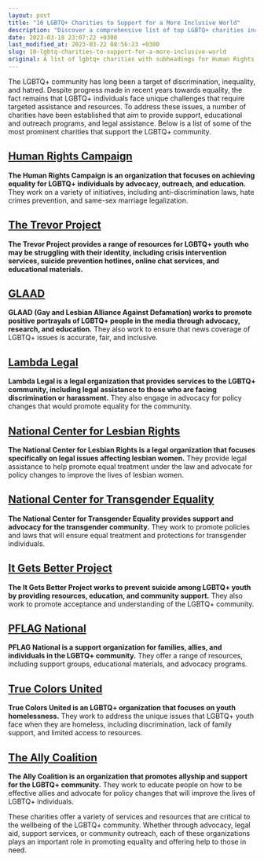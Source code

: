 ```yaml
---
layout: post
title: "10 LGBTQ+ Charities to Support for a More Inclusive World"
description: "Discover a comprehensive list of top LGBTQ+ charities including Human Rights Campaign, The Trevor Project, GLAAD, Lambda Legal, National Center for Lesbian Rights, and more, aimed at advocating for the rights and well-being of the LGBTQ+ community with their impactful donations and contributions."
date: 2023-03-18 23:07:22 +0300
last_modified_at: 2023-03-22 08:56:23 +0300
slug: 10-lgbtq-charities-to-support-for-a-more-inclusive-world
original: A list of lgbtq+ charities with subheadings for Human Rights Campaign, The Trevor Project, GLAAD, Lambda Legal, National Center for Lesbian Rights, National Center for Transgender Equality, It Gets Better Project, PFLAG National, True Colors United, The Ally Coalition
---
```

The LGBTQ+ community has long been a target of discrimination, inequality, and hatred. Despite progress made in recent years towards equality, the fact remains that LGBTQ+ individuals face unique challenges that require targeted assistance and resources. To address these issues, a number of charities have been established that aim to provide support, educational and outreach programs, and legal assistance. Below is a list of some of the most prominent charities that support the LGBTQ+ community.

## [Human Rights Campaign](/lgbtq-rights-charities/making-a-difference-supporting-the-lgbtq-community-through-human-rights-campaign-donations.html)

**The Human Rights Campaign is an organization that focuses on achieving equality for LGBTQ+ individuals by advocacy, outreach, and education.** They work on a variety of initiatives, including anti-discrimination laws, hate crimes prevention, and same-sex marriage legalization.

## [The Trevor Project](/lgbtq-rights-charities/supporting-the-lgbtq-community-learn-about-the-trevor-project-s-mission-and-how-to-donate.html)

**The Trevor Project provides a range of resources for LGBTQ+ youth who may be struggling with their identity, including crisis intervention services, suicide prevention hotlines, online chat services, and educational materials.**

## [GLAAD](/lgbtq-rights-charities/how-glaad-empowers-lgbtq-communities-and-ways-to-fully-support-them-through-donations.html)

**GLAAD (Gay and Lesbian Alliance Against Defamation) works to promote positive portrayals of LGBTQ+ people in the media through advocacy, research, and education.** They also work to ensure that news coverage of LGBTQ+ issues is accurate, fair, and inclusive.

## [Lambda Legal](/lgbtq-rights-charities/lambda-legal-advocating-for-lgbtq-rights-how-to-contribute.html)

**Lambda Legal is a legal organization that provides services to the LGBTQ+ community, including legal assistance to those who are facing discrimination or harassment.** They also engage in advocacy for policy changes that would promote equality for the community.

## [National Center for Lesbian Rights](http://localhost:4000/lgbtq-rights-charities/supporting-lgbtq-communities-through-the-national-center-for-lesbian-rights-ways-to-donate.html)

**The National Center for Lesbian Rights is a legal organization that focuses specifically on legal issues affecting lesbian women.** They provide legal assistance to help promote equal treatment under the law and advocate for policy changes to improve the lives of lesbian women.

## [National Center for Transgender Equality](/lgbtq-rights-charities/supporting-lgbtq-communities-national-center-for-transgender-equality-s-mission-and-donation-opportunities.html)

**The National Center for Transgender Equality provides support and advocacy for the transgender community.** They work to promote policies and laws that will ensure equal treatment and protections for transgender individuals.

## [It Gets Better Project](/lgbtq-rights-charities/making-a-difference-how-to-support-lgbtq-communities-through-the-it-gets-better-project.html)

**The It Gets Better Project works to prevent suicide among LGBTQ+ youth by providing resources, education, and community support.** They also work to promote acceptance and understanding of the LGBTQ+ community.

## [PFLAG National](/lgbtq-rights-charities/supporting-the-lgbtq-community-a-guide-to-donating-to-pflag-national.html)

**PFLAG National is a support organization for families, allies, and individuals in the LGBTQ+ community.** They offer a range of resources, including support groups, educational materials, and advocacy programs.

## [True Colors United](/lgbtq-rights-charities/supporting-lgbtq-communities-how-true-colors-united-makes-a-difference-and-ways-to-donate.html)

**True Colors United is an LGBTQ+ organization that focuses on youth homelessness.** They work to address the unique issues that LGBTQ+ youth face when they are homeless, including discrimination, lack of family support, and limited access to resources.

## [The Ally Coalition](/lgbtq-rights-charities/support-lgbtq-communities-donate-to-the-ally-coalition-today.html)

**The Ally Coalition is an organization that promotes allyship and support for the LGBTQ+ community.** They work to educate people on how to be effective allies and advocate for policy changes that will improve the lives of LGBTQ+ individuals.

These charities offer a variety of services and resources that are critical to the wellbeing of the LGBTQ+ community. Whether through advocacy, legal aid, support services, or community outreach, each of these organizations plays an important role in promoting equality and offering help to those in need.